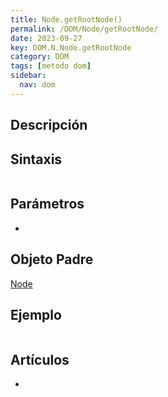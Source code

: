 ```yaml
---
title: Node.getRootNode()
permalink: /DOM/Node/getRootNode/
date: 2023-09-27
key: DOM.N.Node.getRootNode
category: DOM
tags: [metodo dom]
sidebar:
  nav: dom
---
```


## Descripción


## Sintaxis


```javascript

```


## Parámetros

- 

## Objeto Padre


[Node](https://www.w3api.com/DOM/Node/)


## Ejemplo


```javascript

```


## Artículos

- 
